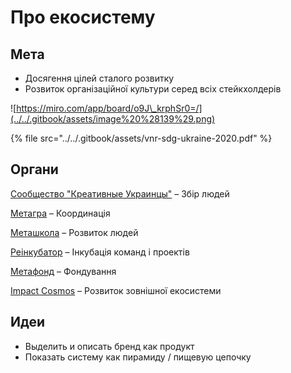 # Про екосистему

## Мета

* Досягення цілей сталого розвитку
* Розвиток організаційної культури серед всіх стейкхолдерів

![https://miro.com/app/board/o9J\_krphSr0=/](../../.gitbook/assets/image%20%28139%29.png)

{% file src="../../.gitbook/assets/vnr-sdg-ukraine-2020.pdf" %}

## Органи

[Сообщество "Креативные Украинцы"](../analitika-mepping-dannykh/) – Збір людей

[Метагра](../informacionnaya-kampaniya/) – Координація

[Меташкола](../shkola/) – Розвиток людей

[Реінкубатор](../evolyuciya-organizacii/) – Інкубація команд і проектів

[Метафонд](../metafond.md) – Фондування

[Impact Cosmos](../impact-cosmos.md) – Розвиток зовнішної екосистеми

## Идеи

* Выделить и описать бренд как продукт
* Показать систему как пирамиду / пищевую цепочку

